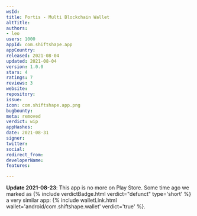 ```yaml
---
wsId: 
title: Portis - Multi Blockchain Wallet
altTitle: 
authors:
- leo
users: 1000
appId: com.shiftshape.app
appCountry: 
released: 2021-08-04
updated: 2021-08-04
version: 1.0.0
stars: 4
ratings: 7
reviews: 3
website: 
repository: 
issue: 
icon: com.shiftshape.app.png
bugbounty: 
meta: removed
verdict: wip
appHashes: 
date: 2021-08-31
signer: 
twitter: 
social: 
redirect_from: 
developerName: 
features: 

---
```


**Update 2021-08-23**: This app is no more on Play Store. Some time ago
we marked as {% include verdictBadge.html verdict="defunct" type='short' %} a
very similar app: {% include walletLink.html wallet='android/com.shiftshape.wallet' verdict='true' %}.

